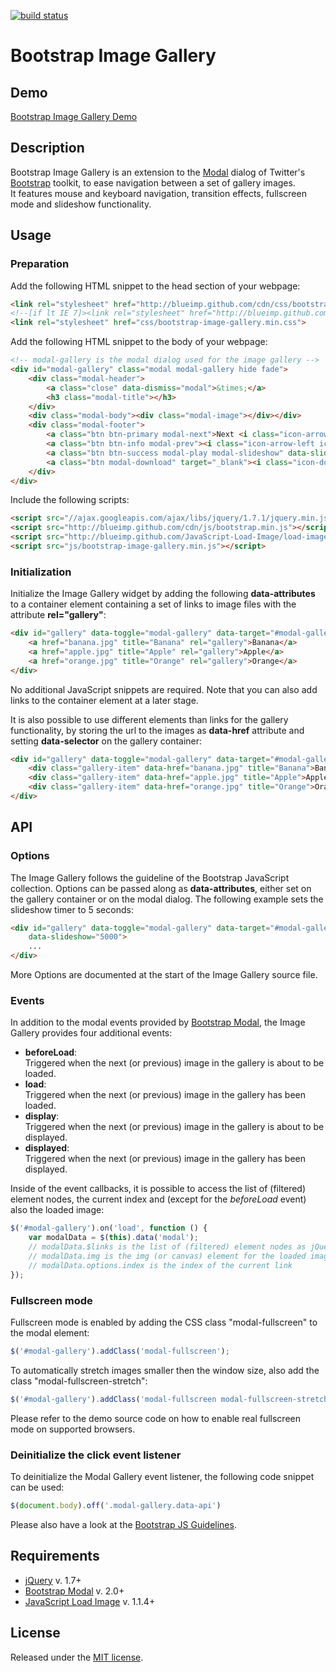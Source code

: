[![build status](https://secure.travis-ci.org/blueimp/Bootstrap-Image-Gallery.png)](http://travis-ci.org/blueimp/Bootstrap-Image-Gallery)
# Bootstrap Image Gallery

## Demo
[Bootstrap Image Gallery Demo](http://blueimp.github.com/Bootstrap-Image-Gallery/)

## Description
Bootstrap Image Gallery is an extension to the [Modal](http://twitter.github.com/bootstrap/javascript.html#modal) dialog of Twitter's [Bootstrap](http://twitter.github.com/bootstrap/) toolkit, to ease navigation between a set of gallery images.  
It features mouse and keyboard navigation, transition effects, fullscreen mode and slideshow functionality.

## Usage

### Preparation
Add the following HTML snippet to the head section of your webpage:

```html
<link rel="stylesheet" href="http://blueimp.github.com/cdn/css/bootstrap.min.css">
<!--[if lt IE 7]><link rel="stylesheet" href="http://blueimp.github.com/cdn/css/bootstrap-ie6.min.css"><![endif]-->
<link rel="stylesheet" href="css/bootstrap-image-gallery.min.css">
```

Add the following HTML snippet to the body of your webpage:

```html
<!-- modal-gallery is the modal dialog used for the image gallery -->
<div id="modal-gallery" class="modal modal-gallery hide fade">
    <div class="modal-header">
        <a class="close" data-dismiss="modal">&times;</a>
        <h3 class="modal-title"></h3>
    </div>
    <div class="modal-body"><div class="modal-image"></div></div>
    <div class="modal-footer">
        <a class="btn btn-primary modal-next">Next <i class="icon-arrow-right icon-white"></i></a>
        <a class="btn btn-info modal-prev"><i class="icon-arrow-left icon-white"></i> Previous</a>
        <a class="btn btn-success modal-play modal-slideshow" data-slideshow="5000"><i class="icon-play icon-white"></i> Slideshow</a>
        <a class="btn modal-download" target="_blank"><i class="icon-download"></i> Download</a>
    </div>
</div>
```

Include the following scripts:

```html
<script src="//ajax.googleapis.com/ajax/libs/jquery/1.7.1/jquery.min.js"></script>
<script src="http://blueimp.github.com/cdn/js/bootstrap.min.js"></script>
<script src="http://blueimp.github.com/JavaScript-Load-Image/load-image.min.js"></script>
<script src="js/bootstrap-image-gallery.min.js"></script>
```

### Initialization
Initialize the Image Gallery widget by adding the following **data-attributes** to a container element containing a set of links to image files with the attribute **rel="gallery"**:

```html
<div id="gallery" data-toggle="modal-gallery" data-target="#modal-gallery">
    <a href="banana.jpg" title="Banana" rel="gallery">Banana</a>
    <a href="apple.jpg" title="Apple" rel="gallery">Apple</a>
    <a href="orange.jpg" title="Orange" rel="gallery">Orange</a>
</div>
```

No additional JavaScript snippets are required. Note that you can also add links to the container element at a later stage.

It is also possible to use different elements than links for the gallery functionality, by storing the url to the images as **data-href** attribute and setting **data-selector** on the gallery container:

```html
<div id="gallery" data-toggle="modal-gallery" data-target="#modal-gallery" data-selector="div.gallery-item">
    <div class="gallery-item" data-href="banana.jpg" title="Banana">Banana</div>
    <div class="gallery-item" data-href="apple.jpg" title="Apple">Apple</div>
    <div class="gallery-item" data-href="orange.jpg" title="Orange">Orange</div>
</div>
```

## API

### Options
The Image Gallery follows the guideline of the Bootstrap JavaScript collection. Options can be passed along as **data-attributes**, either set on the gallery container or on the modal dialog. The following example sets the slideshow timer to 5 seconds:

```html
<div id="gallery" data-toggle="modal-gallery" data-target="#modal-gallery"
    data-slideshow="5000">
    ...
</div>
```

More Options are documented at the start of the Image Gallery source file.

### Events
In addition to the modal events provided by [Bootstrap Modal](http://twitter.github.com/bootstrap/javascript.html#modals), the Image Gallery provides four additional events:

* **beforeLoad**:  
Triggered when the next (or previous) image in the gallery is about to be loaded.
* **load**:  
Triggered when the next (or previous) image in the gallery has been loaded.
* **display**:  
Triggered when the next (or previous) image in the gallery is about to be displayed.
* **displayed**:  
Triggered when the next (or previous) image in the gallery has been displayed.

Inside of the event callbacks, it is possible to access the list of (filtered) element nodes, the current index and (except for the *beforeLoad* event) also the loaded image:

```js
$('#modal-gallery').on('load', function () {
    var modalData = $(this).data('modal');
    // modalData.$links is the list of (filtered) element nodes as jQuery object
    // modalData.img is the img (or canvas) element for the loaded image
    // modalData.options.index is the index of the current link
});
```

### Fullscreen mode
Fullscreen mode is enabled by adding the CSS class "modal-fullscreen" to the modal element:

```js
$('#modal-gallery').addClass('modal-fullscreen');
```

To automatically stretch images smaller then the window size, also add the class "modal-fullscreen-stretch":

```js
$('#modal-gallery').addClass('modal-fullscreen modal-fullscreen-stretch');
```

Please refer to the demo source code on how to enable real fullscreen mode on supported browsers.

### Deinitialize the click event listener
To deinitialize the Modal Gallery event listener, the following code snippet can be used:

```js
$(document.body).off('.modal-gallery.data-api')
```
Please also have a look at the [Bootstrap JS Guidelines](https://github.com/twitter/bootstrap/blob/master/js).

## Requirements
* [jQuery](http://jquery.com/) v. 1.7+
* [Bootstrap Modal](http://twitter.github.com/bootstrap/javascript.html#modal) v. 2.0+
* [JavaScript Load Image](https://github.com/blueimp/JavaScript-Load-Image) v. 1.1.4+

## License
Released under the [MIT license](http://www.opensource.org/licenses/MIT).
